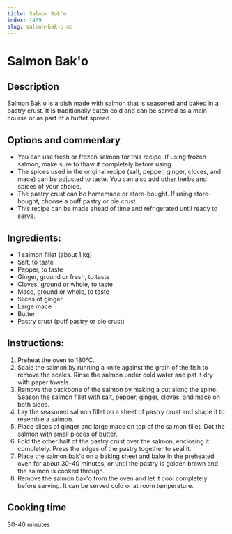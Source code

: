 ```yaml
---
title: Salmon Bak'o
index: 1469
slug: salmon-bak-o.md
---
```


# Salmon Bak'o

## Description
Salmon Bak'o is a dish made with salmon that is seasoned and baked in a pastry crust. It is traditionally eaten cold and can be served as a main course or as part of a buffet spread.

## Options and commentary
- You can use fresh or frozen salmon for this recipe. If using frozen salmon, make sure to thaw it completely before using.
- The spices used in the original recipe (salt, pepper, ginger, cloves, and mace) can be adjusted to taste. You can also add other herbs and spices of your choice.
- The pastry crust can be homemade or store-bought. If using store-bought, choose a puff pastry or pie crust.
- This recipe can be made ahead of time and refrigerated until ready to serve.

## Ingredients:
- 1 salmon fillet (about 1 kg)
- Salt, to taste
- Pepper, to taste
- Ginger, ground or fresh, to taste
- Cloves, ground or whole, to taste
- Mace, ground or whole, to taste
- Slices of ginger
- Large mace
- Butter
- Pastry crust (puff pastry or pie crust)

## Instructions:
1. Preheat the oven to 180°C.
2. Scale the salmon by running a knife against the grain of the fish to remove the scales. Rinse the salmon under cold water and pat it dry with paper towels.
3. Remove the backbone of the salmon by making a cut along the spine. Season the salmon fillet with salt, pepper, ginger, cloves, and mace on both sides.
4. Lay the seasoned salmon fillet on a sheet of pastry crust and shape it to resemble a salmon.
5. Place slices of ginger and large mace on top of the salmon fillet. Dot the salmon with small pieces of butter.
6. Fold the other half of the pastry crust over the salmon, enclosing it completely. Press the edges of the pastry together to seal it.
7. Place the salmon bak'o on a baking sheet and bake in the preheated oven for about 30-40 minutes, or until the pastry is golden brown and the salmon is cooked through.
8. Remove the salmon bak'o from the oven and let it cool completely before serving. It can be served cold or at room temperature.

## Cooking time
30-40 minutes